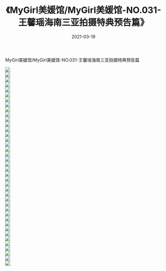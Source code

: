 ﻿---
layout: post
title:  《MyGirl美媛馆/MyGirl美媛馆-NO.031-王馨瑶海南三亚拍摄特典预告篇》
date:   2021-03-19
img: http://pic.660000.xyz/1:/网络美图/2021/MyGirl美媛馆/MyGirl美媛馆-NO.031-王馨瑶海南三亚拍摄特典预告篇/000.jpg
categories: [美女, 清纯, 唯美]
---

MyGirl美媛馆/MyGirl美媛馆-NO.031-王馨瑶海南三亚拍摄特典预告篇

 ![](http://pic.660000.xyz/1:/网络美图/2021/MyGirl美媛馆/MyGirl美媛馆-NO.031-王馨瑶海南三亚拍摄特典预告篇/001.jpg) <br>![](http://pic.660000.xyz/1:/网络美图/2021/MyGirl美媛馆/MyGirl美媛馆-NO.031-王馨瑶海南三亚拍摄特典预告篇/002.jpg) <br>![](http://pic.660000.xyz/1:/网络美图/2021/MyGirl美媛馆/MyGirl美媛馆-NO.031-王馨瑶海南三亚拍摄特典预告篇/003.jpg) <br>![](http://pic.660000.xyz/1:/网络美图/2021/MyGirl美媛馆/MyGirl美媛馆-NO.031-王馨瑶海南三亚拍摄特典预告篇/004.jpg) <br>![](http://pic.660000.xyz/1:/网络美图/2021/MyGirl美媛馆/MyGirl美媛馆-NO.031-王馨瑶海南三亚拍摄特典预告篇/005.jpg) <br>![](http://pic.660000.xyz/1:/网络美图/2021/MyGirl美媛馆/MyGirl美媛馆-NO.031-王馨瑶海南三亚拍摄特典预告篇/006.jpg) <br>![](http://pic.660000.xyz/1:/网络美图/2021/MyGirl美媛馆/MyGirl美媛馆-NO.031-王馨瑶海南三亚拍摄特典预告篇/007.jpg) <br>![](http://pic.660000.xyz/1:/网络美图/2021/MyGirl美媛馆/MyGirl美媛馆-NO.031-王馨瑶海南三亚拍摄特典预告篇/008.jpg) <br>![](http://pic.660000.xyz/1:/网络美图/2021/MyGirl美媛馆/MyGirl美媛馆-NO.031-王馨瑶海南三亚拍摄特典预告篇/009.jpg) <br>![](http://pic.660000.xyz/1:/网络美图/2021/MyGirl美媛馆/MyGirl美媛馆-NO.031-王馨瑶海南三亚拍摄特典预告篇/010.jpg) <br>![](http://pic.660000.xyz/1:/网络美图/2021/MyGirl美媛馆/MyGirl美媛馆-NO.031-王馨瑶海南三亚拍摄特典预告篇/011.jpg) <br>![](http://pic.660000.xyz/1:/网络美图/2021/MyGirl美媛馆/MyGirl美媛馆-NO.031-王馨瑶海南三亚拍摄特典预告篇/012.jpg) <br>![](http://pic.660000.xyz/1:/网络美图/2021/MyGirl美媛馆/MyGirl美媛馆-NO.031-王馨瑶海南三亚拍摄特典预告篇/013.jpg) <br>![](http://pic.660000.xyz/1:/网络美图/2021/MyGirl美媛馆/MyGirl美媛馆-NO.031-王馨瑶海南三亚拍摄特典预告篇/014.jpg) <br>![](http://pic.660000.xyz/1:/网络美图/2021/MyGirl美媛馆/MyGirl美媛馆-NO.031-王馨瑶海南三亚拍摄特典预告篇/015.jpg) <br>![](http://pic.660000.xyz/1:/网络美图/2021/MyGirl美媛馆/MyGirl美媛馆-NO.031-王馨瑶海南三亚拍摄特典预告篇/016.jpg) <br>![](http://pic.660000.xyz/1:/网络美图/2021/MyGirl美媛馆/MyGirl美媛馆-NO.031-王馨瑶海南三亚拍摄特典预告篇/017.jpg) <br>![](http://pic.660000.xyz/1:/网络美图/2021/MyGirl美媛馆/MyGirl美媛馆-NO.031-王馨瑶海南三亚拍摄特典预告篇/018.jpg) <br>![](http://pic.660000.xyz/1:/网络美图/2021/MyGirl美媛馆/MyGirl美媛馆-NO.031-王馨瑶海南三亚拍摄特典预告篇/019.jpg) <br>![](http://pic.660000.xyz/1:/网络美图/2021/MyGirl美媛馆/MyGirl美媛馆-NO.031-王馨瑶海南三亚拍摄特典预告篇/020.jpg) <br>![](http://pic.660000.xyz/1:/网络美图/2021/MyGirl美媛馆/MyGirl美媛馆-NO.031-王馨瑶海南三亚拍摄特典预告篇/021.jpg) <br>![](http://pic.660000.xyz/1:/网络美图/2021/MyGirl美媛馆/MyGirl美媛馆-NO.031-王馨瑶海南三亚拍摄特典预告篇/022.jpg) <br>![](http://pic.660000.xyz/1:/网络美图/2021/MyGirl美媛馆/MyGirl美媛馆-NO.031-王馨瑶海南三亚拍摄特典预告篇/023.jpg) <br>![](http://pic.660000.xyz/1:/网络美图/2021/MyGirl美媛馆/MyGirl美媛馆-NO.031-王馨瑶海南三亚拍摄特典预告篇/024.jpg) <br>![](http://pic.660000.xyz/1:/网络美图/2021/MyGirl美媛馆/MyGirl美媛馆-NO.031-王馨瑶海南三亚拍摄特典预告篇/025.jpg) <br>![](http://pic.660000.xyz/1:/网络美图/2021/MyGirl美媛馆/MyGirl美媛馆-NO.031-王馨瑶海南三亚拍摄特典预告篇/026.jpg) <br>![](http://pic.660000.xyz/1:/网络美图/2021/MyGirl美媛馆/MyGirl美媛馆-NO.031-王馨瑶海南三亚拍摄特典预告篇/027.jpg) <br>![](http://pic.660000.xyz/1:/网络美图/2021/MyGirl美媛馆/MyGirl美媛馆-NO.031-王馨瑶海南三亚拍摄特典预告篇/028.jpg) <br>![](http://pic.660000.xyz/1:/网络美图/2021/MyGirl美媛馆/MyGirl美媛馆-NO.031-王馨瑶海南三亚拍摄特典预告篇/029.jpg) <br>![](http://pic.660000.xyz/1:/网络美图/2021/MyGirl美媛馆/MyGirl美媛馆-NO.031-王馨瑶海南三亚拍摄特典预告篇/030.jpg) <br>![](http://pic.660000.xyz/1:/网络美图/2021/MyGirl美媛馆/MyGirl美媛馆-NO.031-王馨瑶海南三亚拍摄特典预告篇/031.jpg) <br>![](http://pic.660000.xyz/1:/网络美图/2021/MyGirl美媛馆/MyGirl美媛馆-NO.031-王馨瑶海南三亚拍摄特典预告篇/032.jpg) <br>![](http://pic.660000.xyz/1:/网络美图/2021/MyGirl美媛馆/MyGirl美媛馆-NO.031-王馨瑶海南三亚拍摄特典预告篇/033.jpg) <br>![](http://pic.660000.xyz/1:/网络美图/2021/MyGirl美媛馆/MyGirl美媛馆-NO.031-王馨瑶海南三亚拍摄特典预告篇/034.jpg) <br>![](http://pic.660000.xyz/1:/网络美图/2021/MyGirl美媛馆/MyGirl美媛馆-NO.031-王馨瑶海南三亚拍摄特典预告篇/035.jpg) <br>![](http://pic.660000.xyz/1:/网络美图/2021/MyGirl美媛馆/MyGirl美媛馆-NO.031-王馨瑶海南三亚拍摄特典预告篇/036.jpg) <br>![](http://pic.660000.xyz/1:/网络美图/2021/MyGirl美媛馆/MyGirl美媛馆-NO.031-王馨瑶海南三亚拍摄特典预告篇/037.jpg) <br>![](http://pic.660000.xyz/1:/网络美图/2021/MyGirl美媛馆/MyGirl美媛馆-NO.031-王馨瑶海南三亚拍摄特典预告篇/038.jpg) <br>![](http://pic.660000.xyz/1:/网络美图/2021/MyGirl美媛馆/MyGirl美媛馆-NO.031-王馨瑶海南三亚拍摄特典预告篇/039.jpg) <br>![](http://pic.660000.xyz/1:/网络美图/2021/MyGirl美媛馆/MyGirl美媛馆-NO.031-王馨瑶海南三亚拍摄特典预告篇/040.jpg) <br>